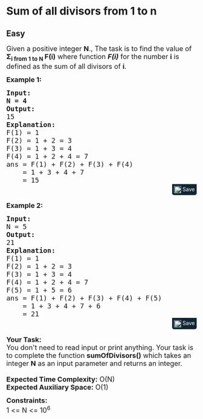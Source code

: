 # Sum of all divisors from 1 to n
## Easy
<div class="problems_problem_content__Xm_eO"><p><span style="font-size: 18px;">Given a positive integer <strong>N</strong>., The task is to find the value of <strong>Σ<sub>i from 1 to N </sub></strong></span><span style="font-size: 18px;"><strong>F(i)</strong> where function </span><em style="font-size: 18px;"><strong>F(i)</strong></em><span style="font-size: 18px;"> for the number </span><strong style="font-size: 18px;">i</strong><span style="font-size: 18px;"> is defined as the sum of all divisors of </span><strong style="font-size: 18px;">i</strong><span style="font-size: 18px;">.</span></p>
<p><strong><span style="font-size: 18px;">Example 1:</span></strong></p>
<pre style="margin-bottom: 0px;"><strong><span style="font-size: 18px;">Input:
N = 4</span></strong>
<strong><span style="font-size: 18px;">Output:
</span></strong><span style="font-size: 18px;">15</span>
<span style="font-size: 18px;"><strong>Explanation:</strong>
F(1) = 1
F(2) = 1 + 2 = 3
F(3) = 1 + 3 = 4
F(4) = 1 + 2 + 4 = 7
ans = F(1) + F(2) + F(3) + F(4)
    = 1 + 3 + 4 + 7
    = 15</span></pre><div class="saveCodeBtnTag" style="text-align:right; margin-bottom:17px;"><span class="saveCodeBtnSpan saveCodeBtnTag" style="background:#0f2533; padding: 5px; border-radius: 0 0 5px 5px;  display: inline-block;" onmouseover="this.style=`background:#797979;;padding: 5px; border-radius: 0 0 5px 5px;  display: inline-block;`" ;="" onmouseout="this.style=`background:#0f2533; padding: 5px; border-radius: 0 0 5px 5px;  display: inline-block;`;"><a src="?&amp;url=https://practice.geeksforgeeks.org/problems/sum-of-all-divisors-from-1-to-n4738/1&amp;title=Sum%20of%20all%20divisors%20from%201%20to%20n%20%7C%20Practice%20%7C%20GeeksforGeeks&amp;hashtags=&amp;code=Input%3A%0AN%20%3D%204%0AOutput%3A%0A15%0AExplanation%3A%0AF(1)%20%3D%201%0AF(2)%20%3D%201%20%2B%202%20%3D%203%0AF(3)%20%3D%201%20%2B%203%20%3D%204%0AF(4)%20%3D%201%20%2B%202%20%2B%204%20%3D%207%0Aans%20%3D%20F(1)%20%2B%20F(2)%20%2B%20F(3)%20%2B%20F(4)%0A%20%20%20%20%3D%201%20%2B%203%20%2B%204%20%2B%207%0A%20%20%20%20%3D%2015" class="saveCodeBtn saveCodeBtnTag" style="color: white; text-decoration: none; text-shadow: none; background-color: transparent;"><img src="chrome-extension://annlhfjgbkfmbbejkbdpgbmpbcjnehbb/images/saveicon.png" style="margin:0; display: inline-block; vertical-align: middle; height: 19px; width: 19px;background: #ffffff00; border: none;" class="saveCodeBtnTag"> Save</a><a></a></span></div>
<p><strong><span style="font-size: 18px;">Example 2:</span></strong></p>
<pre style="margin-bottom: 0px;"><strong><span style="font-size: 18px;">Input:
</span></strong><span style="font-size: 18px;">N = 5</span>
<strong><span style="font-size: 18px;">Output:
</span></strong><span style="font-size: 18px;">21</span>
<strong><span style="font-size: 18px;">Explanation:
</span></strong><span style="font-size: 18px;">F(1) = 1
F(2) = 1 + 2 = 3
F(3) = 1 + 3 = 4
F(4) = 1 + 2 + 4 = 7
F(5) = 1 + 5 = 6
ans = F(1) + F(2) + F(3) + F(4) + F(5)
    = 1 + 3 + 4 + 7 + 6
    = 21</span></pre><div class="saveCodeBtnTag" style="text-align:right; margin-bottom:17px;"><span class="saveCodeBtnSpan saveCodeBtnTag" style="background:#0f2533; padding: 5px; border-radius: 0 0 5px 5px;  display: inline-block;" onmouseover="this.style=`background:#797979;;padding: 5px; border-radius: 0 0 5px 5px;  display: inline-block;`" ;="" onmouseout="this.style=`background:#0f2533; padding: 5px; border-radius: 0 0 5px 5px;  display: inline-block;`;"><a src="?&amp;url=https://practice.geeksforgeeks.org/problems/sum-of-all-divisors-from-1-to-n4738/1&amp;title=Sum%20of%20all%20divisors%20from%201%20to%20n%20%7C%20Practice%20%7C%20GeeksforGeeks&amp;hashtags=&amp;code=Input%3A%0AN%20%3D%205%0AOutput%3A%0A21%0AExplanation%3A%0AF(1)%20%3D%201%0AF(2)%20%3D%201%20%2B%202%20%3D%203%0AF(3)%20%3D%201%20%2B%203%20%3D%204%0AF(4)%20%3D%201%20%2B%202%20%2B%204%20%3D%207%0AF(5)%20%3D%201%20%2B%205%20%3D%206%0Aans%20%3D%20F(1)%20%2B%20F(2)%20%2B%20F(3)%20%2B%20F(4)%20%2B%20F(5)%0A%20%20%20%20%3D%201%20%2B%203%20%2B%204%20%2B%207%20%2B%206%0A%20%20%20%20%3D%2021" class="saveCodeBtn saveCodeBtnTag" style="color: white; text-decoration: none; text-shadow: none; background-color: transparent;"><img src="chrome-extension://annlhfjgbkfmbbejkbdpgbmpbcjnehbb/images/saveicon.png" style="margin:0; display: inline-block; vertical-align: middle; height: 19px; width: 19px;background: #ffffff00; border: none;" class="saveCodeBtnTag"> Save</a><a></a></span></div>
<p><span style="font-size: 18px;"><strong>Your Task:&nbsp;&nbsp;</strong><br>You don't need to read input or print anything. Your task is to complete the function&nbsp;<strong>sumOfDivisors()</strong>&nbsp;which takes an integer <strong>N</strong> as an input parameter and returns an integer.<br><br><strong>Expected Time Complexity:</strong>&nbsp;O(N)<br><strong>Expected Auxiliary Space:</strong>&nbsp;O(1)</span></p>
<p><span style="font-size: 18px;"><strong>Constraints:</strong><br>1 &lt;= N &lt;= 10<sup>6</sup></span></p></div>